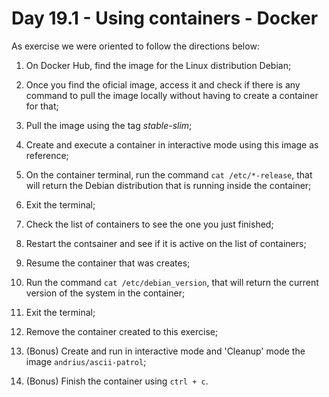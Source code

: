 # Day 19.1 - Using containers - Docker

As exercise we were oriented to follow the directions below:

1. On Docker Hub, find the image for the Linux distribution Debian;

2. Once you find the oficial image, access it and check if there is any command to pull the image locally without having to create a container for that;

3. Pull the image using the tag _stable-slim_;

4. Create and execute a container in interactive mode using this image as reference;

5. On the container terminal, run the command `cat /etc/*-release`, that will return the Debian distribution that is running inside the container;

6. Exit the terminal;

7. Check the list of containers to see the one you just finished;

8. Restart the contsainer and see if it is active on the list of containers;

9.  Resume the container that was creates;

10. Run the command `cat /etc/debian_version`, that will return the current version of the system in the container;

11. Exit the terminal;

12. Remove the container created to this exercise;

13. (Bonus) Create and run in interactive mode and 'Cleanup' mode the image `andrius/ascii-patrol`;

14. (Bonus) Finish the container using `ctrl + c`.
